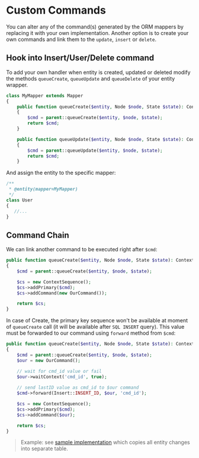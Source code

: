 # Custom Commands
You can alter any of the command(s) generated by the ORM mappers by replacing it with your own implementation. Another option 
is to create your own commands and link them to the `update`, `insert` or `delete`.

## Hook into Insert/User/Delete command
To add your own handler when entity is created, updated or deleted modify the methods `queueCreate`, `queueUpdate` and `queueDelete` of
your entity wrapper.

```php
class MyMapper extends Mapper
{
    public function queueCreate($entity, Node $node, State $state): ContextCarrierInterface
    {
        $cmd = parent::queueCreate($entity, $node, $state);
        return $cmd;
    }

    public function queueUpdate($entity, Node $node, State $state): ContextCarrierInterface
    {
        $cmd = parent::queueUpdate($entity, $node, $state);
        return $cmd;
    }
```

And assign the entity to the specific mapper:

```php
/**
 * @entity(mapper=MyMapper)
 */
class User 
{
   //...
}
```

## Command Chain
We can link another command to be executed right after `$cmd`:

```php
public function queueCreate($entity, Node $node, State $state): ContextCarrierInterface
{
    $cmd = parent::queueCreate($entity, $node, $state);

    $cs = new ContextSequence();
    $cs->addPrimary($cmd);
    $cs->addCommand(new OurCommand());

    return $cs;
}
```

In case of Create, the primary key sequence won't be available at moment of `queueCreate` call (it will be available after `SQL INSERT` query). This value must be forwarded to our
command using `forward` method from `$cmd`:

```php
public function queueCreate($entity, Node $node, State $state): ContextCarrierInterface
{
    $cmd = parent::queueCreate($entity, $node, $state);
    $our = new OurCommand();

    // wait for cmd_id value or fail
    $our->waitContext('cmd_id', true);
    
    // send lastID value as cmd_id to $our command
    $cmd->forward(Insert::INSERT_ID, $our, 'cmd_id');

    $cs = new ContextSequence();
    $cs->addPrimary($cmd);
    $cs->addCommand($our);

    return $cs;
}
```

> Example: see [sample implementation](https://github.com/cycle/orm/blob/master/tests/ORM/Fixtures/SnapshotMapper.php) which copies all entity changes into separate table.
